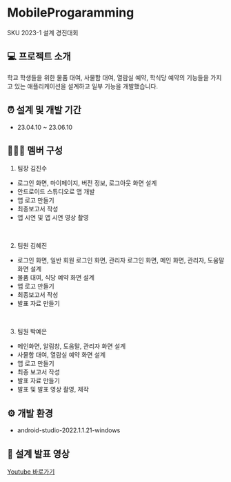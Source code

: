 # MobileProgaramming
SKU 2023-1 설계 경진대회

## 💻 프로젝트 소개
학교 학생들을 위한 물품 대여, 사물함 대여, 열람실 예약, 학식당 예약의 기능들을 가지고 있는 애플리케이션을 설계하고 일부 기능을 개발했습니다.
<br>

## ⏰ 설계 및 개발 기간
* 23.04.10 ~ 23.06.10

## 👩🏻‍💻 멤버 구성
1. 팀장 김진수
* 로그인 화면, 마이페이지, 버전 정보, 로그아웃 화면 설계
* 안드로이드 스튜디오로 앱 개발
* 앱 로고 만들기
* 최종보고서 작성
* 앱 시연 및 앱 시연 영상 촬영
<br>

2. 팀원 김혜진
* 로그인 화면, 일반 회원 로그인 화면, 관리자 로그인 화면, 메인 화면, 관리자, 도움말 화면 설계
* 물품 대여, 식당 예약 화면 설계
* 앱 로고 만들기
* 최종보고서 작성
* 발표 자료 만들기
<br>

3. 팀원 박예은
* 메인화면, 알림창, 도움말, 관리자 화면 설계
* 사물함 대여, 열람실 예약 화면 설계
* 앱 로고 만들기
* 최종 보고서 작성
* 발표 자료 만들기
* 발표 및 발표 영상 촬영, 제작

## ⚙ 개발 환경
- android-studio-2022.1.1.21-windows

## 🔗 설계 발표 영상
[Youtube 바로가기](https://www.youtube.com/watch?v=c7i4JEpgJI8)
